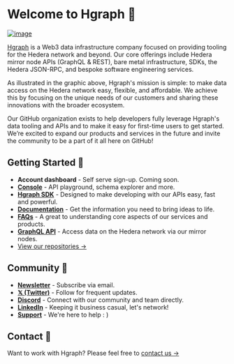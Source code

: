 # Welcome to Hgraph 🙌

[![image](Hgraph-Bento-V3.png)](https://hgraph.com)

[Hgraph](https://hgraph.com) is a Web3 data infrastructure company focused on providing tooling for the Hedera network and beyond. Our core offerings include Hedera mirror node APIs (GraphQL & REST), bare metal infrastructure, SDKs, the Hedera JSON-RPC, and bespoke software engineering services.

As illustrated in the graphic above, Hgraph's mission is simple: to make data access on the Hedera network easy, flexible, and affordable. We achieve this by focusing on the unique needs of our customers and sharing these innovations with the broader ecosystem.

Our GitHub organization exists to help developers fully leverage Hgraph's data tooling and APIs and to make it easy for first-time users to get started. We’re excited to expand our products and services in the future and invite the community to be a part of it all here on GitHub!

## Getting Started 👋

* **Account dashboard** - Self serve sign-up. Coming soon.
* **[Console](https://console.hgraph.io)** - API playground, schema explorer and more.
* **[Hgraph SDK](https://github.com/hgraph-io/sdk)** - Designed to make developing with our APIs easy, fast and powerful.
* **[Documentation](https://docs.hgraph.com)** - Get the information you need to bring ideas to life.
* **[FAQs](https://docs.hgraph.com/category/faqs)** - A great to understanding core aspects of our services and products.
* **[GraphQL API](https://docs.hgraph.com/category/graphql-api)** - Access data on the Hedera network via our mirror nodes.
* [View our repositories →](https://github.com/orgs/hgraph-io/repositories)



## Community 💜

* **[Newsletter](https://hgraph.beehiiv.com/subscribe)** - Subscribe via email.
* **[𝕏 (Twitter)](https://docs.hgraph.com/support)** - Follow for frequent updates.
* **[Discord](https://discord.gg/dwxpRHHVWX)** - Connect with our community and team directly.
* **[LinkedIn](https://www.linkedin.com/company/hgraph_io)** - Keeping it business casual, let's network!
* **[Support](https://docs.hgraph.com/support)** - We're here to help : )


## Contact 📧

Want to work with Hgraph? Please feel free to [contact us →](https://www.hgraph.com/contact)